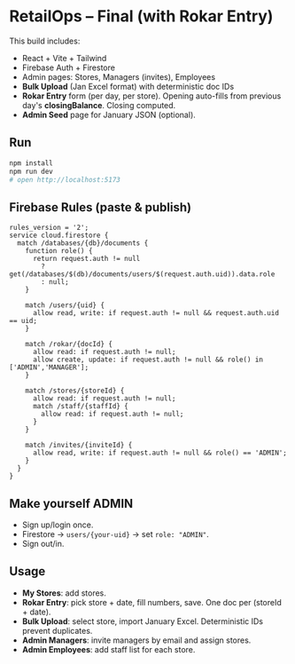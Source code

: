 # RetailOps – Final (with Rokar Entry)

This build includes:
- React + Vite + Tailwind
- Firebase Auth + Firestore
- Admin pages: Stores, Managers (invites), Employees
- **Bulk Upload** (Jan Excel format) with deterministic doc IDs
- **Rokar Entry** form (per day, per store). Opening auto-fills from previous day's **closingBalance**. Closing computed.
- **Admin Seed** page for January JSON (optional).

## Run
```bash
npm install
npm run dev
# open http://localhost:5173
```

## Firebase Rules (paste & publish)
```
rules_version = '2';
service cloud.firestore {
  match /databases/{db}/documents {
    function role() {
      return request.auth != null
        ? get(/databases/$(db)/documents/users/$(request.auth.uid)).data.role
        : null;
    }

    match /users/{uid} {
      allow read, write: if request.auth != null && request.auth.uid == uid;
    }

    match /rokar/{docId} {
      allow read: if request.auth != null;
      allow create, update: if request.auth != null && role() in ['ADMIN','MANAGER'];
    }

    match /stores/{storeId} {
      allow read: if request.auth != null;
      match /staff/{staffId} {
        allow read: if request.auth != null;
      }
    }

    match /invites/{inviteId} {
      allow read, write: if request.auth != null && role() == 'ADMIN';
    }
  }
}
```

## Make yourself ADMIN
- Sign up/login once.
- Firestore → `users/{your-uid}` → set `role: "ADMIN"`.
- Sign out/in.

## Usage
- **My Stores**: add stores.
- **Rokar Entry**: pick store + date, fill numbers, save. One doc per (storeId + date).
- **Bulk Upload**: select store, import January Excel. Deterministic IDs prevent duplicates.
- **Admin Managers**: invite managers by email and assign stores.
- **Admin Employees**: add staff list for each store.
